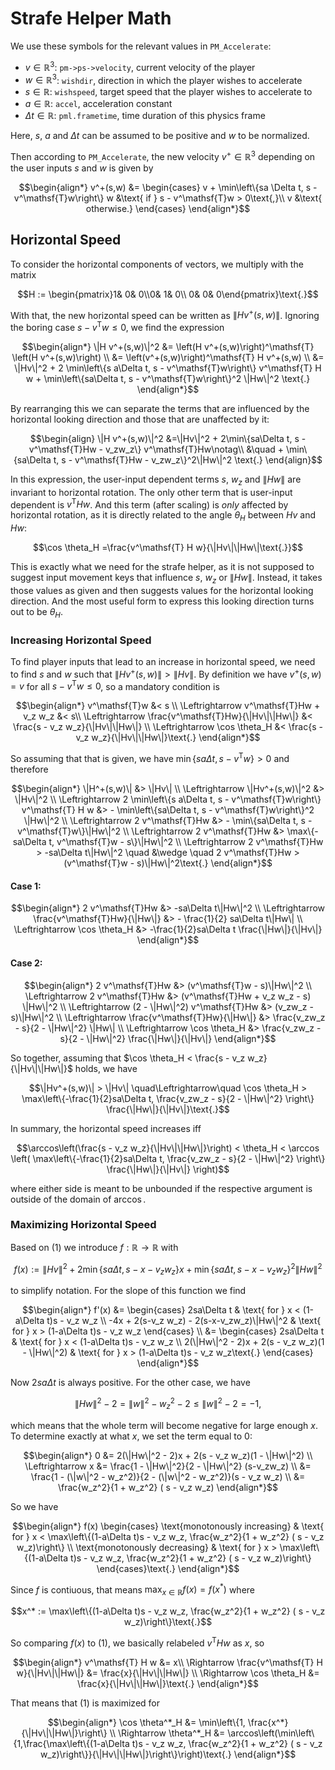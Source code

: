 # Strafe Helper Math

We use these symbols for the relevant values in `PM_Accelerate`:

* $v \in \mathbb{R}^3$: `pm->ps->velocity`, current velocity of the player
* $w \in \mathbb{R}^3$: `wishdir`, direction in which the player wishes to accelerate
* $s \in \mathbb{R}$: `wishspeed`, target speed that the player wishes to accelerate to
* $a \in \mathbb{R}$: `accel`, acceleration constant
* $\Delta t \in \mathbb{R}$: `pml.frametime`, time duration of this physics frame

Here, $s$, $a$ and $\Delta t$ can be assumed to be positive and $w$ to be normalized.

Then according to `PM_Accelerate`, the new velocity $v^+ \in \mathbb{R}^3$ depending on the user inputs $s$ and $w$ is given by

```math
\begin{align*}
v^+(s,w) &= \begin{cases}
v + \min\left\{sa \Delta t, s - v^\mathsf{T}w\right\} w &\text{ if } s - v^\mathsf{T}w > 0\text{,}\\
v &\text{ otherwise.}
\end{cases}
\end{align*}
```

## Horizontal Speed

To consider the horizontal components of vectors, we multiply with the matrix
```math
H := \begin{pmatrix}1& 0& 0\\0& 1& 0\\ 0& 0& 0\end{pmatrix}\text{.}
```

With that, the new horizontal speed can be written as $\|H v^+(s,w)\|$.
Ignoring the boring case $s - v^\mathsf{T}w \leq 0$, we find the expression
```math
\begin{align*}
\|H v^+(s,w)\|^2 &= \left(H v^+(s,w)\right)^\mathsf{T} \left(H v^+(s,w)\right) \\
&= \left(v^+(s,w)\right)^\mathsf{T} H v^+(s,w) \\
&= \|Hv\|^2 + 2 \min\left\{s a\Delta t, s - v^\mathsf{T}w\right\} v^\mathsf{T} H w + \min\left\{sa\Delta t, s - v^\mathsf{T}w\right\}^2 \|Hw\|^2 \text{.}
\end{align*}
```

By rearranging this we can separate the terms that are influenced by the horizontal looking direction and those that are unaffected by it:
```math
\begin{align}
\|H v^+(s,w)\|^2 &=\|Hv\|^2 + 2\min\{sa\Delta t, s - v^\mathsf{T}Hw - v_zw_z\} v^\mathsf{T}Hw\notag\\
&\quad + \min\{sa\Delta t, s - v^\mathsf{T}Hw - v_zw_z\}^2\|Hw\|^2 \text{.}
\end{align}
```
In this expression, the user-input dependent terms $s$, $w_z$ and $\|Hw\|$ are invariant to horizontal rotation.
The only other term that is user-input dependent is $v^\mathsf{T}Hw$.
And this term (after scaling) is *only* affected by horizontal rotation, as it is directly related to the angle $\theta_H$ between $Hv$ and $Hw$:
```math
\cos \theta_H =\frac{v^\mathsf{T} H w}{\|Hv\|\|Hw\|\text{.}}
```
This is exactly what we need for the strafe helper, as it is not supposed to suggest input movement keys that influence $s$, $w_z$ or $\|Hw\|$.
Instead, it takes those values as given and then suggests values for the horizontal looking direction.
And the most useful form to express this looking direction turns out to be $\theta_H$.

### Increasing Horizontal Speed

To find player inputs that lead to an increase in horizontal speed, we need to find $s$ and $w$ such that $\|Hv^+(s,w)\| > \|Hv\|$.
By definition we have $v^+(s,w) = v$ for all $s - v^\mathsf{T}w \leq 0$, so a mandatory condition is
```math
\begin{align*}
v^\mathsf{T}w &< s \\
\Leftrightarrow v^\mathsf{T}Hw + v_z w_z &< s\\
\Leftrightarrow \frac{v^\mathsf{T}Hw}{\|Hv\|\|Hw\|} &< \frac{s - v_z w_z}{\|Hv\|\|Hw\|} \\
\Leftrightarrow \cos \theta_H &< \frac{s - v_z w_z}{\|Hv\|\|Hw\|}\text{.}
\end{align*}
```

So assuming that that is given, we have $\min\{sa\Delta t, s - v^\mathsf{T}w\} > 0$ and therefore

```math
\begin{align*}
\|H^+(s,w)\| &> \|Hv\| \\
\Leftrightarrow \|Hv^+(s,w)\|^2 &> \|Hv\|^2 \\
\Leftrightarrow 2 \min\left\{s a\Delta t, s - v^\mathsf{T}w\right\} v^\mathsf{T} H w &> - \min\left\{sa\Delta t, s - v^\mathsf{T}w\right\}^2 \|Hw\|^2 \\
\Leftrightarrow 2 v^\mathsf{T}Hw &> - \min\{sa\Delta t, s - v^\mathsf{T}w\}\|Hw\|^2 \\
\Leftrightarrow 2 v^\mathsf{T}Hw &> \max\{-sa\Delta t, v^\mathsf{T}w - s\}\|Hw\|^2 \\
\Leftrightarrow 2 v^\mathsf{T}Hw > -sa\Delta t\|Hw\|^2 \quad &\wedge \quad 2 v^\mathsf{T}Hw > (v^\mathsf{T}w - s)\|Hw\|^2\text{.}
\end{align*}
```

#### Case 1:

```math
\begin{align*}
2 v^\mathsf{T}Hw &> -sa\Delta t\|Hw\|^2 \\
\Leftrightarrow \frac{v^\mathsf{T}Hw}{\|Hw\|} &> - \frac{1}{2} sa\Delta t\|Hw\| \\
\Leftrightarrow \cos \theta_H &> -\frac{1}{2}sa\Delta t \frac{\|Hw\|}{\|Hv\|}
\end{align*}
```

#### Case 2:

```math
\begin{align*}
2 v^\mathsf{T}Hw &> (v^\mathsf{T}w - s)\|Hw\|^2 \\
\Leftrightarrow 2 v^\mathsf{T}Hw &> (v^\mathsf{T}Hw + v_z w_z - s) \|Hw\|^2 \\
\Leftrightarrow (2 - \|Hw\|^2) v^\mathsf{T}Hw &> (v_zw_z - s)\|Hw\|^2 \\
\Leftrightarrow \frac{v^\mathsf{T}Hw}{\|Hw\|} &> \frac{v_zw_z - s}{2 - \|Hw\|^2} \|Hw\| \\
\Leftrightarrow \cos \theta_H &> \frac{v_zw_z - s}{2 - \|Hw\|^2} \frac{\|Hw\|}{\|Hv\|}
\end{align*}
```

So together, assuming that $\cos \theta_H < \frac{s - v_z w_z}{\|Hv\|\|Hw\|}$ holds, we have

```math
\|Hv^+(s,w)\| > \|Hv\| \quad\Leftrightarrow\quad \cos \theta_H > \max\left\{-\frac{1}{2}sa\Delta t, \frac{v_zw_z - s}{2 - \|Hw\|^2} \right\} \frac{\|Hw\|}{\|Hv\|}\text{.}
```

In summary, the horizontal speed increases iff
```math
\arccos\left(\frac{s - v_z w_z}{\|Hv\|\|Hw\|}\right) < \theta_H < \arccos \left( \max\left\{-\frac{1}{2}sa\Delta t, \frac{v_zw_z - s}{2 - \|Hw\|^2} \right\} \frac{\|Hw\|}{\|Hv\|} \right)
```
where either side is meant to be unbounded if the respective argument is outside of the domain of $\arccos$.

### Maximizing Horizontal Speed

Based on $(1)$ we introduce $f:\mathbb{R}\rightarrow\mathbb{R}$ with
```math
f(x) := \|Hv\|^2 + 2\min\{sa\Delta t, s-x-v_zw_z\}x + \min\{sa\Delta t, s - x - v_zw_z\}^2 \|Hw\|^2
```
to simplify notation.
For the slope of this function we find
```math
\begin{align*}
f'(x) &=
\begin{cases}
2sa\Delta t & \text{ for } x < (1-a\Delta t)s - v_z w_z \\
-4x + 2(s-v_z w_z) - 2(s-x-v_zw_z)\|Hw\|^2 & \text{ for } x > (1-a\Delta t)s - v_z w_z
\end{cases} \\
&=
\begin{cases}
2sa\Delta t & \text{ for } x < (1-a\Delta t)s - v_z w_z \\
2(\|Hw\|^2 - 2)x + 2(s - v_z w_z)(1 - \|Hw\|^2) & \text{ for } x > (1-a\Delta t)s - v_z w_z\text{.}
\end{cases}
\end{align*}
```
Now $2sa\Delta t$ is always positive.
For the other case, we have
```math
\|Hw\|^2 - 2 = \|w\|^2 - w_z^2 - 2 \leq \|w\|^2 - 2 = -1\text{,}
```
which means that the whole term will become negative for large enough $x$.
To determine exactly at what $x$, we set the term equal to $0$:

```math
\begin{align*}
0 &= 2(\|Hw\|^2 - 2)x + 2(s - v_z w_z)(1 - \|Hw\|^2) \\
\Leftrightarrow x &= \frac{1 - \|Hw\|^2}{2 - \|Hw\|^2} (s-v_zw_z) \\
&= \frac{1 - (\|w\|^2 - w_z^2)}{2 - (\|w\|^2 - w_z^2)}(s - v_z w_z) \\
&= \frac{w_z^2}{1 + w_z^2} ( s - v_z w_z)
\end{align*}
```

So we have
```math
\begin{align*}
f(x) \begin{cases}
\text{monotonously increasing} & \text{ for } x < \max\left\{(1-a\Delta t)s - v_z w_z, \frac{w_z^2}{1 + w_z^2} ( s - v_z w_z)\right\} \\
\text{monotonously decreasing} & \text{ for } x > \max\left\{(1-a\Delta t)s - v_z w_z, \frac{w_z^2}{1 + w_z^2} ( s - v_z w_z)\right\}
\end{cases}\text{.}
\end{align*}
```
Since $f$ is contiuous, that means $\max_{x\in\mathbb{R}} f(x) = f(x^*)$ where
```math
x^* := \max\left\{(1-a\Delta t)s - v_z w_z, \frac{w_z^2}{1 + w_z^2} ( s - v_z w_z)\right\}\text{.}
```

So comparing $f(x)$ to $(1)$, we basically relabeled $v^\mathsf{T} H w$ as $x$, so
```math
\begin{align*}
v^\mathsf{T} H w &= x\\
\Rightarrow \frac{v^\mathsf{T} H w}{\|Hv\|\|Hw\|} &= \frac{x}{\|Hv\|\|Hw\|} \\
\Rightarrow \cos \theta_H &= \frac{x}{\|Hv\|\|Hw\|}\text{.}
\end{align*}
```
That means that $(1)$ is maximized for
```math
\begin{align*}
\cos \theta^*_H &= \min\left\{1, \frac{x^*}{\|Hv\|\|Hw\|}\right\} \\
\Rightarrow \theta^*_H &= \arccos\left(\min\left\{1,\frac{\max\left\{(1-a\Delta t)s - v_z w_z, \frac{w_z^2}{1 + w_z^2} ( s - v_z w_z)\right\}}{\|Hv\|\|Hw\|}\right\}\right)\text{.}
\end{align*}
```
